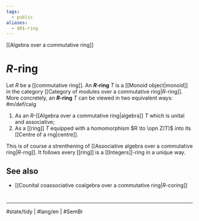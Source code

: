 ```yaml
---
tags:
  - public
aliases:
  - $R$-ring
---
```

[[Algebra over a commutative ring]]
# $R$-ring

Let $R$ be a [[commutative ring]].
An **$R$-ring** $T$ is a [[Monoid object|monoid]] in the category [[Category of modules over a commutative ring|$R$-ring]].
More concretely, an **$R$-ring** $T$ can be viewed in two equivalent ways: #m/def/calg

1. As an $R$-[[Algebra over a commutative ring|algebra]] $T$ which is unital and associative;
2. As a [[ring]] $T$ equipped with a homomorphism $R \to \opn Z(T)$ into its [[Centre of a rng|centre]].

This is of course a strenthening of [[Associative algebra over a commutative ring|$R$-rng]].
It follows every [[ring]] is a [[Integers]]-ring in a unique way.

## See also

- [[Counital coassociative coalgebra over a commutative ring|$R$-coring]]

#
---
#state/tidy | #lang/en | #SemBr
